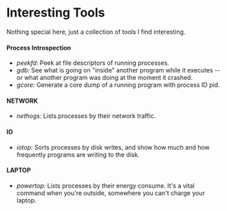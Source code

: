 # Interesting Tools
Nothing special here, just a collection of tools I find interesting.

#### Process Introspection
* *peekfd:* Peek at file descriptors of running processes.
* *gdb:* See what is going on "inside" another program while it executes -- or what another program was doing at the moment it crashed.
* *gcore:* Generate a core dump of a running program with process ID pid.


#### NETWORK
* *nethogs:* Lists processes by their network traffic.


#### IO
* *iotop:* Sorts processes by disk writes, and show how much and how frequently programs are writing to the disk.


#### LAPTOP
* *powertop:* Lists processes by their energy consume. It's a vital command when you're outside, somewhere you can't charge your laptop.
